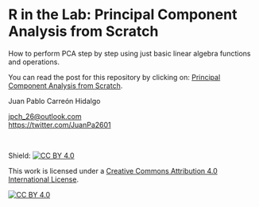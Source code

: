R in the Lab: Principal Component Analysis from Scratch
================

How to perform PCA step by step using just basic linear algebra functions and operations.

You can read the post for this repository by clicking on: <a href="https://r-inthelab.net/2021/10/14/principal-component-analysis-pca-from-scratch/">Principal Component Analysis from Scratch</a>.

Juan Pablo Carreón Hidalgo

<jpch_26@outlook.com>  
<https://twitter.com/JuanPa2601>

 

Shield: [![CC BY 4.0][cc-by-shield]][cc-by]

This work is licensed under a
[Creative Commons Attribution 4.0 International License][cc-by].

[![CC BY 4.0][cc-by-image]][cc-by]

[cc-by]: http://creativecommons.org/licenses/by/4.0/
[cc-by-image]: https://i.creativecommons.org/l/by/4.0/88x31.png
[cc-by-shield]: https://img.shields.io/badge/License-CC%20BY%204.0-lightgrey.svg
